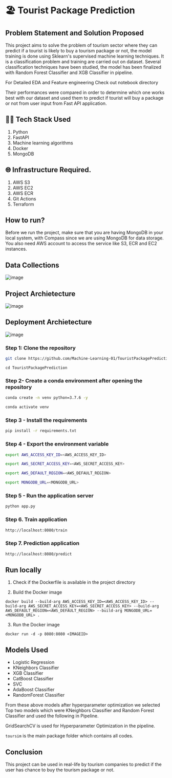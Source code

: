 # 🏖️ Tourist Package Prediction

## Problem Statement and Solution Proposed 

This project aims to solve the problem of tourism sector where they can predict if a tourist is likely to buy a tourism package or not, the model training is done using Sklearn's supervised machine learning techniques. It is a classification problem and training are carried out on dataset. Several classification techniques have been studied, the model has been finalized with Random Forest Classifier and XGB Classifier in pipeline.

For Detailed EDA and Feature engineering Check out notebook directory 

Their performances were compared in order to determine which one works best with our dataset and used them to predict if tourist will buy a package or not from user input from Fast API application.

## 👨‍💻 Tech Stack Used

1. Python 
2. FastAPI 
3. Machine learning algorithms
4. Docker
5. MongoDB

## 🌐 Infrastructure Required.

1. AWS S3
2. AWS EC2
3. AWS ECR
4. Git Actions
5. Terraform

## How to run?
Before we run the project, make sure that you are having MongoDB in your local system, with Compass since we are using MongoDB for data storage. You also need AWS account to access the service like S3, ECR and EC2 instances.

## Data Collections
![image](https://user-images.githubusercontent.com/57321948/193536736-5ccff349-d1fb-486e-b920-02ad7974d089.png)

## Project Archietecture
![image](https://user-images.githubusercontent.com/57321948/193536768-ae704adc-32d9-4c6c-b234-79c152f756c5.png)


## Deployment Archietecture
![image](https://user-images.githubusercontent.com/57321948/193536973-4530fe7d-5509-4609-bfd2-cd702fc82423.png)

### Step 1: Clone the repository
```bash
git clone https://github.com/Machine-Learning-01/TouristPackagePrediction
```
```
cd TouristPackagePrediction
```

### Step 2- Create a conda environment after opening the repository

```bash
conda create -n venv python=3.7.6 -y
```

```bash
conda activate venv
```

### Step 3 - Install the requirements
```bash
pip install -r requirements.txt
```

### Step 4 - Export the  environment variable
```bash
export AWS_ACCESS_KEY_ID=<AWS_ACCESS_KEY_ID>

export AWS_SECRET_ACCESS_KEY=<AWS_SECRET_ACCESS_KEY>

export AWS_DEFAULT_REGION=<AWS_DEFAULT_REGION>

export MONGODB_URL=<MONGODB_URL>

```

### Step 5 - Run the application server
```bash
python app.py
```

### Step 6. Train application
```bash
http://localhost:8080/train

```

### Step 7. Prediction application
```bash
http://localhost:8080/predict

```

## Run locally

1. Check if the Dockerfile is available in the project directory

2. Build the Docker image

```
docker build --build-arg AWS_ACCESS_KEY_ID=<AWS_ACCESS_KEY_ID> --build-arg AWS_SECRET_ACCESS_KEY=<AWS_SECRET_ACCESS_KEY> --build-arg AWS_DEFAULT_REGION=<AWS_DEFAULT_REGION> --build-arg MONGODB_URL=<MONGODB_URL> . 

```

3. Run the Docker image

```
docker run -d -p 8080:8080 <IMAGEID>
```
## Models Used 
- Logistic Regression
- KNeighbors Classifier
- XGB Classifier
- CatBoost Classifier
- SVC
- AdaBoost Classifier
- RandomForest Classifier

From these above models after hyperparameter optimization we selected Top two models which were KNeighbors Classifier and Random Forest Classifier and used the following in Pipeline.

GridSearchCV is used for Hyperparameter Optimization in the pipeline.

`toursim` is the main package folder which contains all codes.


## Conclusion 
This project can be used in real-life by tourism companies to predict if the user has chance to buy the tourism package or not.

